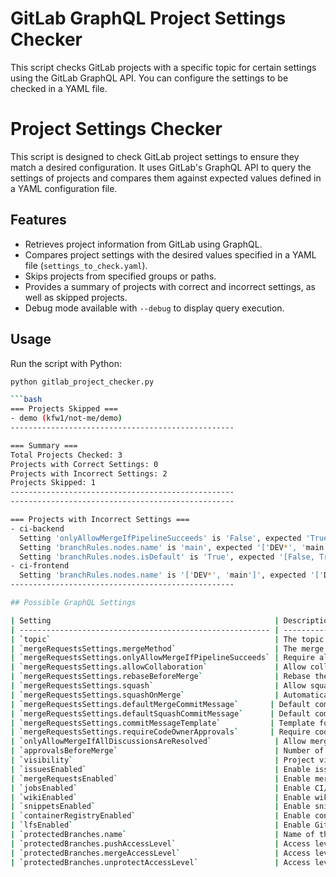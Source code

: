 # GitLab GraphQL Project Settings Checker

This script checks GitLab projects with a specific topic for certain settings using the GitLab GraphQL API. You can configure the settings to be checked in a YAML file.

# Project Settings Checker

This script is designed to check GitLab project settings to ensure they match a desired configuration. It uses GitLab's GraphQL API to query the settings of projects and compares them against expected values defined in a YAML configuration file.

## Features
- Retrieves project information from GitLab using GraphQL.
- Compares project settings with the desired values specified in a YAML file (`settings_to_check.yaml`).
- Skips projects from specified groups or paths.
- Provides a summary of projects with correct and incorrect settings, as well as skipped projects.
- Debug mode available with `--debug` to display query execution.

## Usage
Run the script with Python:

```sh
python gitlab_project_checker.py

```bash
=== Projects Skipped ===
- demo (kfw1/not-me/demo)
--------------------------------------------------

=== Summary ===
Total Projects Checked: 3
Projects with Correct Settings: 0
Projects with Incorrect Settings: 2
Projects Skipped: 1
--------------------------------------------------
--------------------------------------------------

=== Projects with Incorrect Settings ===
- ci-backend
  Setting 'onlyAllowMergeIfPipelineSucceeds' is 'False', expected 'True'
  Setting 'branchRules.nodes.name' is 'main', expected '['DEV*', 'main', 'RC*']'
  Setting 'branchRules.nodes.isDefault' is 'True', expected '[False, True]'
- ci-frontend
  Setting 'branchRules.nodes.name' is '['DEV*', 'main']', expected '['DEV*', 'main', 'RC*']'
--------------------------------------------------

## Possible GraphQL Settings

| Setting                                                  | Description                                         | Example Value                    |
| -------------------------------------------------------- | --------------------------------------------------- | -------------------------------- |
| `topic`                                                  | The topic to filter projects by                     | "Devopsapp"                     |
| `mergeRequestsSettings.mergeMethod`                      | The merge method to be used                         | "merge_commit", "fast_forward" |
| `mergeRequestsSettings.onlyAllowMergeIfPipelineSucceeds` | Require all pipelines to succeed before merging     | true                             |
| `mergeRequestsSettings.allowCollaboration`               | Allow collaboration on merge requests               | true                             |
| `mergeRequestsSettings.rebaseBeforeMerge`                | Rebase the source branch before merging             | true                             |
| `mergeRequestsSettings.squash`                           | Allow squash merging                                | true                             |
| `mergeRequestsSettings.squashOnMerge`                    | Automatically squash commits when merging           | true                             |
| `mergeRequestsSettings.defaultMergeCommitMessage`       | Default commit message for merges                   | "Merge branch into main"        |
| `mergeRequestsSettings.defaultSquashCommitMessage`      | Default commit message for squashes                 | "Squash commit"                 |
| `mergeRequestsSettings.commitMessageTemplate`           | Template for commit messages                        | "[JIRA-123] - <message>"        |
| `mergeRequestsSettings.requireCodeOwnerApprovals`       | Require code owner approvals before merging         | true                             |
| `onlyAllowMergeIfAllDiscussionsAreResolved`              | Allow merge only if all discussions are resolved    | true                             |
| `approvalsBeforeMerge`                                   | Number of approvals required before merging         | 2                                |
| `visibility`                                             | Project visibility level                            | "private", "public", "internal"  |
| `issuesEnabled`                                          | Enable issues for the project                       | true                             |
| `mergeRequestsEnabled`                                   | Enable merge requests for the project               | true                             |
| `jobsEnabled`                                            | Enable CI/CD jobs for the project                   | true                             |
| `wikiEnabled`                                            | Enable wiki for the project                         | true                             |
| `snippetsEnabled`                                        | Enable snippets for the project                     | true                             |
| `containerRegistryEnabled`                               | Enable container registry for the project           | true                             |
| `lfsEnabled`                                             | Enable Git Large File Storage (LFS) for the project | true                             |
| `protectedBranches.name`                                 | Name of the protected branch                        | "main"                          |
| `protectedBranches.pushAccessLevel`                      | Access level required to push to the branch         | "maintainer"                    |
| `protectedBranches.mergeAccessLevel`                     | Access level required to merge into the branch      | "developer"                     |
| `protectedBranches.unprotectAccessLevel`                 | Access level required to unprotect the branch       | "maintainer"                    |
